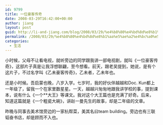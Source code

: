 ```yaml
---
id: 9799
title: 一位豪客传奇
date: 2008-03-29T16:42:00+00:00
author: jiang
layout: post
guid: http://li-and-jiang.com/blog/2008/03/29/%e4%b8%80%e4%bd%8d%e8%b1%aa%e5%ae%a2%e4%bc%a0%e5%a5%87/
permalink: /2008/03/29/%e4%b8%80%e4%bd%8d%e8%b1%aa%e5%ae%a2%e4%bc%a0%e5%a5%87/
categories:
  - 生活
---
```

小时候，父母不让看电视，就听旁边的同学跟我讲一部电视剧，就叫《一位豪客传奇》，这部片子真是让我浮想联翩，至今想看。前天，跟老吴提到，她说，是有个这片子，不过名字叫《乙未豪客传奇》，乙未者，乙未年也。 

还是小时候。吾启蒙也晚，八岁入学。七岁时，我的好伙伴越越和Doc. Kun都上一年级了，留我一个在家里数星星。一天，越越兴匆匆地跟我讲学校的事，提到课本，说有什么《一个**大王》等课文。我对这个大王篇也是充满了好奇。后来，知道这篇就是《一个粗瓷大碗》，讲赵一曼先生的故事，却是二年级的文章。 

昨晚与同事去美术馆旁边的一家杭帮菜，美其名曰team building。旁边也有三联韬奋书店，却是顾而不入也。
